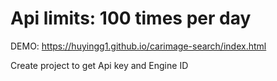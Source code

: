 # Api limits: 100 times per day
DEMO: https://huyingg1.github.io/carimage-search/index.html

Create project to get Api key and Engine ID
